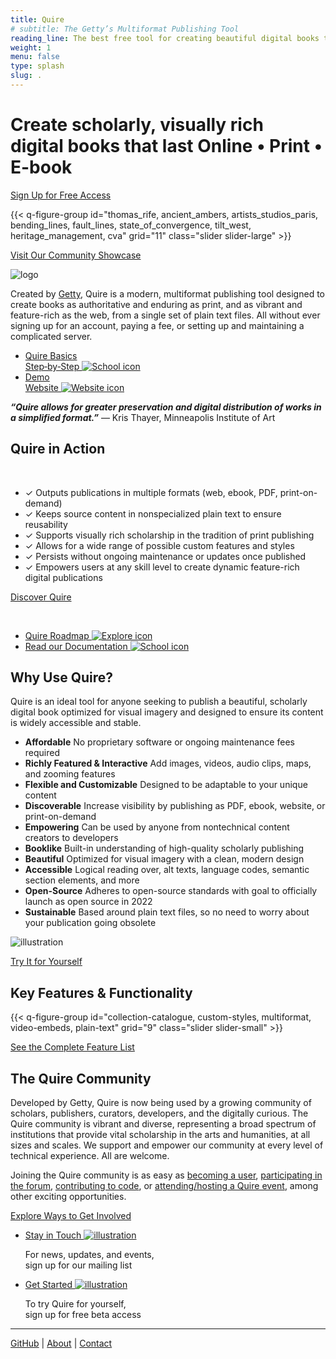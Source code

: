 ```yaml
---
title: Quire
# subtitle: The Getty’s Multiformat Publishing Tool
reading_line: The best free tool for creating beautiful digital books that last.
weight: 1
menu: false
type: splash
slug: .
---
```


<div class="header-quote">

# Create scholarly, visually rich <br />digital books that last <span class="sub-head">Online • Print • E-book</span>

<div class="action-button">

[Sign Up for Free Access](https://docs.google.com/forms/d/e/1FAIpQLSckvPWWyyfZJko6JTqf3slcXCV8vcCgQjAzoW4MfHEt9hDuxQ/viewform?embedded=true)

</div>

</div>

{{< q-figure-group id="thomas_rife, ancient_ambers, artists_studios_paris, bending_lines, fault_lines, state_of_convergence, tilt_west, heritage_management,  cva" grid="11" class="slider slider-large" >}}

<div class="action-button">

[Visit Our Community Showcase](/community/community-showcase/)

</div>

<div class="logo">

![logo](/img/quire-logo--sm.png)

</div>

Created by [Getty](https://www.getty.edu), Quire is a modern, multiformat publishing tool designed to create books as authoritative and enduring as print, and as vibrant and feature-rich as the web, from a single set of plain text files. All without ever signing up for an account, paying a fee, or setting up and maintaining a complicated server.

<div class="feature-cards">

- [Quire Basics <br />Step‑by‑Step ![School icon](/img/illustrations/undraw_book_reading_kx9s.png)](/learn/tutorial/)
- [Demo <br />Website ![Website icon](/img/illustrations/undraw_usability_testing_2xs4.png)](https://gettypubs.github.io/quire-starter/)

</div>

***“Quire allows for greater preservation and digital distribution of works in a simplified format.”*** — Kris Thayer, Minneapolis Institute of Art

## Quire in Action
<br>

<div class="feature-list">

- <span class="checkmark">✓</span> Outputs publications in multiple formats (web, ebook, PDF, print-on-demand)
- <span class="checkmark">✓</span> Keeps source content in nonspecialized plain text to ensure reusability
- <span class="checkmark">✓</span> Supports visually rich scholarship in the tradition of print publishing
- <span class="checkmark">✓</span> Allows for a wide range of possible custom features and styles
- <span class="checkmark">✓</span> Persists without ongoing maintenance or updates once published
- <span class="checkmark">✓</span> Empowers users at any skill level to create dynamic feature-rich digital publications

<div class="action-button">

[Discover Quire](/about/quire)

</div>
<br>

<div class="feature-cards">

- [Quire Roadmap ![Explore icon](/img/illustrations/roadmap_transparent.png)](/about/roadmap/)
- [Read our Documentation ![School icon](/img/illustrations/undraw_knowledge_g5gf.png)](/documentation/getting-started)

</div>

## Why Use Quire?

Quire is an ideal tool for anyone seeking to publish a beautiful, scholarly digital book optimized for visual imagery and designed to ensure its content is widely accessible and stable.

<div class="feature-list">

- **Affordable** No proprietary software or ongoing maintenance fees required
- **Richly Featured & Interactive**  Add images, videos, audio clips, maps, and zooming features
- **Flexible and Customizable** Designed to be adaptable to your unique content
- **Discoverable** Increase visibility by publishing as PDF, ebook, website, or print-on-demand
- **Empowering** Can be used by anyone from nontechnical content creators to developers
- **Booklike** Built-in understanding of high-quality scholarly publishing
- **Beautiful** Optimized for visual imagery with a clean, modern design
- **Accessible** Logical reading over, alt texts, language codes, semantic section elements, and more
- **Open-Source** Adheres to open-source standards with goal to officially launch as open source in 2022
- **Sustainable** Based around plain text files, so no need to worry about your publication going obsolete

</div>

![illustration](/img/illustrations/undraw_researching_22gp.png)

<div class="action-button">

[Try It for Yourself](https://docs.google.com/forms/d/e/1FAIpQLSckvPWWyyfZJko6JTqf3slcXCV8vcCgQjAzoW4MfHEt9hDuxQ/viewform?embedded=true)

</div>

## Key Features & Functionality

{{< q-figure-group id="collection-catalogue, custom-styles, multiformat, video-embeds, plain-text" grid="9" class="slider slider-small" >}}

<div class="action-button">

[See the Complete Feature List](/about/quire/#features--functionality)

</div>

## The Quire Community

Developed by Getty, Quire is now being used by a growing community of scholars, publishers, curators, developers, and the digitally curious. The Quire community is vibrant and diverse, representing a broad spectrum of institutions that provide vital scholarship in the arts and humanities, at all sizes and scales.  We support and empower our community at every level of technical experience. All are welcome.

Joining the Quire community is as easy as [becoming a user](https://forms.gle/m1fgZu5BHKhddMrW7), [participating in the forum](https://github.com/gettypubs/quire/discussions), [contributing to code](https://quire.netlify.app/community/contributor-guidelines/), or [attending/hosting a Quire event](https://quire.netlify.app/community/news-events/), among other exciting opportunities.  

<div class="action-button">

[Explore Ways to Get Involved](/community/join-us/)
</div>

<div class="feature-cards">

- [Stay in Touch ![illustration](/img/illustrations/undraw_newspaper_k72w.png)](#)

  For news, updates, and events, <br />sign up for our mailing list

- [Get Started ![illustration](/img/illustrations/undraw_blogging_vpvv.png)](https://docs.google.com/forms/d/e/1FAIpQLSckvPWWyyfZJko6JTqf3slcXCV8vcCgQjAzoW4MfHEt9hDuxQ/viewform?embedded=true)

  To try Quire for yourself, <br />sign up for free beta access

</div>

---

[GitHub](https://github.com/gettypubs/quire/) | [About](/about/quire/) | [Contact](mailto:edunigan@getty.edu)
